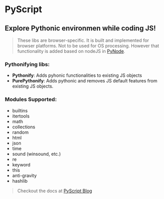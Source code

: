 # PyScript

## Explore Pythonic environmen while coding JS!

> These libs are browser-specific. It is built and implemented for browser platforms. 
> Not to be used for OS processing. However that functionality is added based on nodeJS in [PyNode](https://github.com/RayyanNafees/PyNode).

### Pythonifying libs:
 * **Pythonify**: Adds pyhonic functionalities to existing JS objects
 * **PurePythonify**: Adds pythonic and removes JS default features from existing JS objects.
 
### Modules Supported:
 * builtins
 * itertools
 * math
 * collections
 * random
 * html
 * json
 * time
 * sound (winsound, etc.)
 * re
 * keyword
 * this
 * anti-gravity
 * hashlib

> Checkout the docs at [PyScript Blog](pyscript.github.io)
